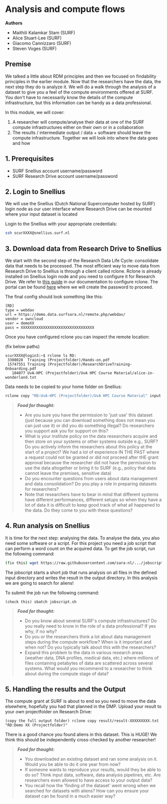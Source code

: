 # Analysis and compute flows

**Authors**
- Maithili Kalamkar Stam (SURF)
- Alice Stuart-Lee (SURF)
- Giacomo Cannizzaro (SURF)
- Steven Voges (SURF)

## Premise
We talked a little about RDM principles and then we focused on findability principles in the earlier module. Now that the researchers have the data, the next step they do is analyze it. We will do a walk through the analysis of a dataset to give you a feel of the compute environments offered at SURF. You don't have to necessarily know the details of the compute infrastructure, but this information can be handy as a data professional.

In this module, we will cover:

1. A researcher will compute/analyse their data at one of the SURF compute infrastructures either on their own or in a collaboration
2. The results / intermediate output / data + software should leave the compute infrastructure. Together we will look into where the data goes and how

## 1. Prerequisites

- SURF Snellius account username/password
- SURF Research Drive account username/password

## 2. Login to Snellius

We will use the Snellius (Dutch National Supercomputer hosted by SURF) login node as our user interface where Research Drive can be mounted where your input dataset is located

Login to the Snellius with your appropriate credentials:

```sh
ssh scurXXXX@snellius.surf.nl
```

## 3. Download data from Research Drive to Snellius

We start with the second step of the Research Data Life Cycle: consolidate data that needs to be processed. The most efficient way to move data from Research Drive to Snellius is through a client called rclone. Rclone is already installed on Snellius login node and you need to configure it for Research Drive. We refer to [this guide](https://wiki.surfnet.nl/display/RDRIVE/Access+Research+Drive+via+Rclone) in our documentation to configure rclone. The portal can be found [here](https://demo.data.surfsara.nl) where we will create the password to proceed.

The final config should look something like this:

```
[RD]
type = webdav
url = https://demo.data.surfsara.nl/remote.php/webdav/
vendor = owncloud
user = demoXX
pass = XXXXXXXXXXXXXXXXXXXXXXXXXXXXXXXXX
```

Once you have configured rclone you can inspect the remote location:

(fix below paths)
```
scurXXXX@login3:~$ rclone ls RD:
 3308028  Training (Projectfolder)/Hands-on.pdf
 15747551 Training (Projectfolder)/ResearchDriveTraining-Onboarding.pdf
   104077 UvA-HPC (Projectfolder)/UvA HPC Course Material/alice-in-wonderland.txt
```
Data needs to be copied to your home folder on Snellius:

```sh
rclone copy "RD:UvA-HPC (Projectfolder)/UvA HPC Course Material" input
```

> **_Food for thought:_**
> * Are you sure you have the permission to 'just use' this dataset (just because you can download something does not mean you can just use it) or did you do something illegal? Do researchers you support ask you for support on this? 
> * What is your institute policy on the data researchers acquire and then store on your systems or other systems outside e.g., SURF? Do you actively inform the researchers about this policy at the start of a project? We had a lot of experience IN THE PAST where a request could not be granted or did not proceed after tHE grant approval because the researcher did not have the permission to use the data altogether or bring it to SURF (e.g., policy that data cannot leave the premises, sensitive data)
> * Do you encounter questions from users about data management and data consolidation? Do you play a role in preparing datasets for researchers?
> * Note that researchers have to bear in mind that different systems have different performances, different setups so when they have a lot of data it is difficult to keep good track of what all happened to the data. Do they come to you with these questions?

## 4. Run analysis on Snellius
It is time for the next step: analysing the data. To analyse the data, you also need some software or a script. For this project you need a job script that can perform a word count on the acquired data. To get the job script, run the following command: 

```sh
(fix this) wget https://raw.githubusercontent.com/sara-nl/.../jobscript.sh
```

The jobscript starts a short job that runs analysis on all files in the defined input directory and writes the result in the output directory. In this analysis we are going to search for aliens!

To submit the job run the following command:

```
(check this) sbatch jobscript.sh
```

> **_Food for thought:_**
>
> * Do you know about several SURF's compute infrastructures? Do you really need to know in the role of a data professional? If yes why, if no why? 
> * Do you or the researchers think a lot about data management steps during the compute workflow?
When is it important and when not? Do you typically talk about this with the researchers?
> * Expand this problem to the data in various research areas (weather data, DNA profiles, medical data, etc.) where millions of files containing petabytes of data are scattered across several systems. What would you recommend to a researcher to think about during the compute stage of data?

## 5. Handling the results and the Output
The compute grant at SURF is about to end so you need to move the data elsewhere, hopefully you had that planned in the DMP. Upload your result to your _own_ projectfolder on Research Drive:

```
(copy the full output folder) rclone copy result/result-XXXXXXXXX.txt "RD:Demo XX (Projectfolder)"
```
There is a good chance you found aliens in this dataset. This is HUGE! We think this should be independently cross-checked by another researcher!

> **_Food for thought:_**
> * You downloaded an existing dataset and ran some analysis on it. Would you be able to do it one year from now?
> * If someone wants to reproduce your results, would they be able to do so? Think input data, software, data analysis pipelines, etc. Are researchers even allowed to have access to your output data?
> * You recall how the 'finding of the dataset' went wrong when we searched for datasets with aliens? How can you ensure your dataset can be found in a much easier way?
